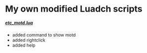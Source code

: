 # My own modified Luadch scripts

##### [etc_motd.lua](https://github.com/Sopor/luadch-scripts/tree/main/src/etc_motd.lua_v0.08)
 - added command to show motd
 - added rightclick
 - added help

